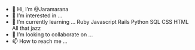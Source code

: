- 👋 Hi, I’m @Jaramarana
- 👀 I’m interested in ...
- 🌱 I’m currently learning ...
    Ruby
    Javascript
    Rails
    Python
    SQL
    CSS
    HTML
    All that jazz
- 💞️ I’m looking to collaborate on ...
- 📫 How to reach me ...

<!---
Jaramarana/Jaramarana is a ✨ special ✨ repository because its `README.md` (this file) appears on your GitHub profile.
You can click the Preview link to take a look at your changes.
--->
